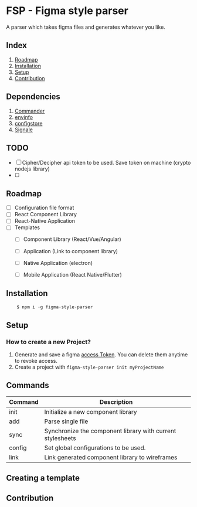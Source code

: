 
# FSP - Figma style parser

A parser which takes figma files and generates whatever you like.



## Index

1. [Roadmap](#Roadmap)
2. [Installation](#Installation)
3. [Setup](#Setup)
4. [Contribution](#Contribution)


## Dependencies

1. [Commander](https://github.com/tj/commander.js#readme)
2. [envinfo](https://github.com/tabrindle/envinfo#readme)
3. [configstore](https://github.com/yeoman/configstore#readme)
4. [Signale](https://github.com/klaussinani/signale#readme)


## TODO

- [ ] Cipher/Decipher api token to be used. Save token on machine (crypto nodejs library)
- [ ]  


## Roadmap

- [ ] Configuration file format
- [ ] React Component Library 
- [ ] React-Native Application
- [ ] Templates
    - [ ] Component Library (React/Vue/Angular)
    - [ ] Application (Link to component library)
    - [ ] Native Application (electron)
    - [ ] Mobile Application (React Native/Flutter) 


## Installation

```javascript
    $ npm i -g figma-style-parser
```

## Setup

### How to create a new Project?

1. Generate and save a figma [access Token](https://www.figma.com/developers/api#authentication). You can delete them anytime to revoke access.
2. Create a project with `figma-style-parser init myProjectName`


## Commands

| Command | Description
| ---   | ---
| init | Initialize a new component library
| add | Parse single file 
| sync | Synchronize the component library with current stylesheets
| config | Set global configurations to be used.
| link | Link generated component library to wireframes


## Creating a template



## Contribution